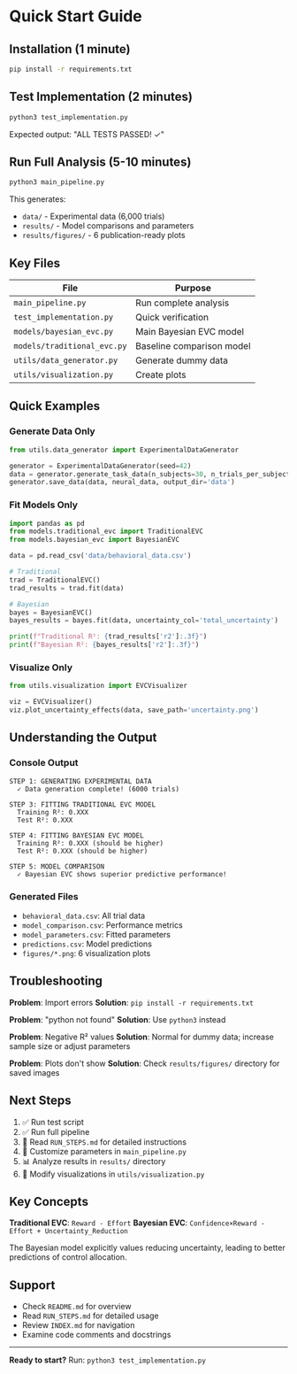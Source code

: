 # Quick Start Guide

## Installation (1 minute)

```bash
pip install -r requirements.txt
```

## Test Implementation (2 minutes)

```bash
python3 test_implementation.py
```

Expected output: "ALL TESTS PASSED! ✓"

## Run Full Analysis (5-10 minutes)

```bash
python3 main_pipeline.py
```

This generates:
- `data/` - Experimental data (6,000 trials)
- `results/` - Model comparisons and parameters
- `results/figures/` - 6 publication-ready plots

## Key Files

| File | Purpose |
|------|---------|
| `main_pipeline.py` | Run complete analysis |
| `test_implementation.py` | Quick verification |
| `models/bayesian_evc.py` | Main Bayesian EVC model |
| `models/traditional_evc.py` | Baseline comparison model |
| `utils/data_generator.py` | Generate dummy data |
| `utils/visualization.py` | Create plots |

## Quick Examples

### Generate Data Only
```python
from utils.data_generator import ExperimentalDataGenerator

generator = ExperimentalDataGenerator(seed=42)
data = generator.generate_task_data(n_subjects=30, n_trials_per_subject=200)
generator.save_data(data, neural_data, output_dir='data')
```

### Fit Models Only
```python
import pandas as pd
from models.traditional_evc import TraditionalEVC
from models.bayesian_evc import BayesianEVC

data = pd.read_csv('data/behavioral_data.csv')

# Traditional
trad = TraditionalEVC()
trad_results = trad.fit(data)

# Bayesian
bayes = BayesianEVC()
bayes_results = bayes.fit(data, uncertainty_col='total_uncertainty')

print(f"Traditional R²: {trad_results['r2']:.3f}")
print(f"Bayesian R²: {bayes_results['r2']:.3f}")
```

### Visualize Only
```python
from utils.visualization import EVCVisualizer

viz = EVCVisualizer()
viz.plot_uncertainty_effects(data, save_path='uncertainty.png')
```

## Understanding the Output

### Console Output
```
STEP 1: GENERATING EXPERIMENTAL DATA
  ✓ Data generation complete! (6000 trials)

STEP 3: FITTING TRADITIONAL EVC MODEL
  Training R²: 0.XXX
  Test R²: 0.XXX

STEP 4: FITTING BAYESIAN EVC MODEL
  Training R²: 0.XXX (should be higher)
  Test R²: 0.XXX (should be higher)

STEP 5: MODEL COMPARISON
  ✓ Bayesian EVC shows superior predictive performance!
```

### Generated Files
- `behavioral_data.csv`: All trial data
- `model_comparison.csv`: Performance metrics
- `model_parameters.csv`: Fitted parameters
- `predictions.csv`: Model predictions
- `figures/*.png`: 6 visualization plots

## Troubleshooting

**Problem**: Import errors
**Solution**: `pip install -r requirements.txt`

**Problem**: "python not found"
**Solution**: Use `python3` instead

**Problem**: Negative R² values
**Solution**: Normal for dummy data; increase sample size or adjust parameters

**Problem**: Plots don't show
**Solution**: Check `results/figures/` directory for saved images

## Next Steps

1. ✅ Run test script
2. ✅ Run full pipeline
3. 📖 Read `RUN_STEPS.md` for detailed instructions
4. 🔧 Customize parameters in `main_pipeline.py`
5. 📊 Analyze results in `results/` directory
6. 🎨 Modify visualizations in `utils/visualization.py`

## Key Concepts

**Traditional EVC**: `Reward - Effort`
**Bayesian EVC**: `Confidence×Reward - Effort + Uncertainty_Reduction`

The Bayesian model explicitly values reducing uncertainty, leading to better predictions of control allocation.

## Support

- Check `README.md` for overview
- Read `RUN_STEPS.md` for detailed usage
- Review `INDEX.md` for navigation
- Examine code comments and docstrings

---

**Ready to start?** Run: `python3 test_implementation.py`

